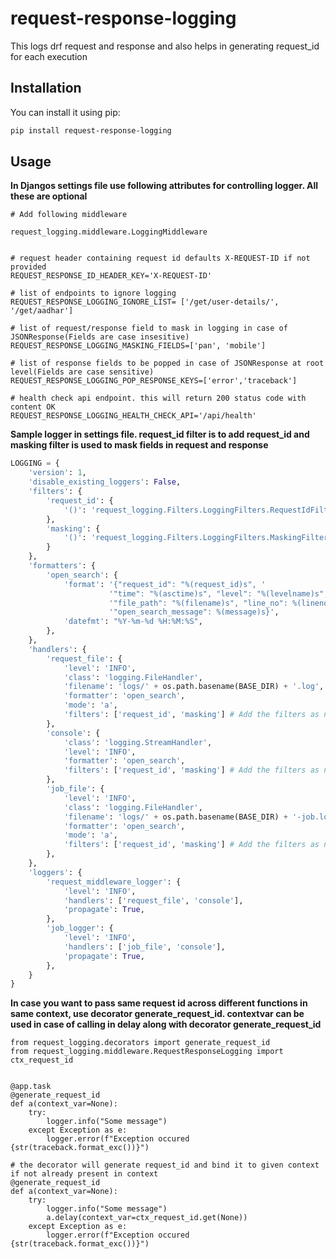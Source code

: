 # request-response-logging

This logs drf request and response and also helps in generating request_id for each execution

## Installation

You can install it using pip:

```bash
pip install request-response-logging
```

## Usage
**In Djangos settings file use following attributes for controlling logger. All these are optional**


```
# Add following middleware

request_logging.middleware.LoggingMiddleware


# request header containing request id defaults X-REQUEST-ID if not provided
REQUEST_RESPONSE_ID_HEADER_KEY='X-REQUEST-ID'

# list of endpoints to ignore logging
REQUEST_RESPONSE_LOGGING_IGNORE_LIST= ['/get/user-details/', '/get/aadhar']

# list of request/response field to mask in logging in case of JSONResponse(Fields are case insesitive)
REQUEST_RESPONSE_LOGGING_MASKING_FIELDS=['pan', 'mobile']

# list of response fields to be popped in case of JSONResponse at root level(Fields are case sensitive)
REQUEST_RESPONSE_LOGGING_POP_RESPONSE_KEYS=['error','traceback']

# health check api endpoint. this will return 200 status code with content OK
REQUEST_RESPONSE_LOGGING_HEALTH_CHECK_API='/api/health'
```

**Sample logger in settings file. request_id filter is to add request_id and masking filter is used to mask fields in request and response**
```python
LOGGING = {
    'version': 1,
    'disable_existing_loggers': False,
    'filters': {
        'request_id': {
            '()': 'request_logging.Filters.LoggingFilters.RequestIdFilter'
        },
        'masking': {
            '()': 'request_logging.Filters.LoggingFilters.MaskingFilter'
        }
    },
    'formatters': {
        'open_search': {
            'format': '{"request_id": "%(request_id)s", '
                      '"time": "%(asctime)s", "level": "%(levelname)s", '
                      '"file_path": "%(filename)s", "line_no": %(lineno)s, '
                      '"open_search_message": %(message)s}',
            'datefmt': "%Y-%m-%d %H:%M:%S",
        },
    },
    'handlers': {
        'request_file': {
            'level': 'INFO',
            'class': 'logging.FileHandler',
            'filename': 'logs/' + os.path.basename(BASE_DIR) + '.log',
            'formatter': 'open_search',
            'mode': 'a',
            'filters': ['request_id', 'masking'] # Add the filters as needed
        },
        'console': {
            'class': 'logging.StreamHandler',
            'level': 'INFO',
            'formatter': 'open_search',
            'filters': ['request_id', 'masking'] # Add the filters as needed
        },
        'job_file': {
            'level': 'INFO',
            'class': 'logging.FileHandler',
            'filename': 'logs/' + os.path.basename(BASE_DIR) + '-job.log',
            'formatter': 'open_search',
            'mode': 'a',
            'filters': ['request_id', 'masking'] # Add the filters as needed
        },
    },
    'loggers': {
        'request_middleware_logger': {
            'level': 'INFO',
            'handlers': ['request_file', 'console'],
            'propagate': True,
        },
        'job_logger': {
            'level': 'INFO',
            'handlers': ['job_file', 'console'],
            'propagate': True,
        },
    }
}

```

**In case you want to pass same request id across different functions in same context, use decorator generate_request_id. contextvar can be used in case of calling in delay along with decorator generate_request_id**
```
from request_logging.decorators import generate_request_id
from request_logging.middleware.RequestResponseLogging import ctx_request_id


@app.task
@generate_request_id
def a(context_var=None):
    try:
        logger.info("Some message")
    except Exception as e:
        logger.error(f"Exception occured {str(traceback.format_exc())}")

# the decorator will generate request_id and bind it to given context if not already present in context
@generate_request_id
def a(context_var=None):
    try:
        logger.info("Some message")
        a.delay(context_var=ctx_request_id.get(None))
    except Exception as e:
        logger.error(f"Exception occured {str(traceback.format_exc())}")
        
        
        


```
